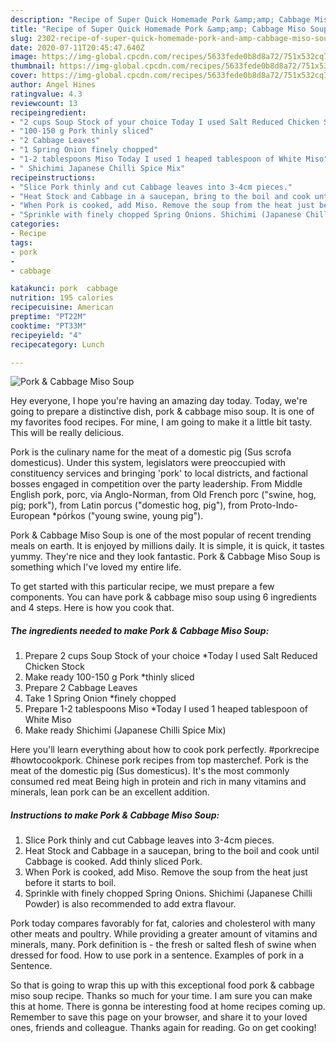 ```yaml
---
description: "Recipe of Super Quick Homemade Pork &amp;amp; Cabbage Miso Soup"
title: "Recipe of Super Quick Homemade Pork &amp;amp; Cabbage Miso Soup"
slug: 2302-recipe-of-super-quick-homemade-pork-and-amp-cabbage-miso-soup
date: 2020-07-11T20:45:47.640Z
image: https://img-global.cpcdn.com/recipes/5633fede0b8d8a72/751x532cq70/pork-cabbage-miso-soup-recipe-main-photo.jpg
thumbnail: https://img-global.cpcdn.com/recipes/5633fede0b8d8a72/751x532cq70/pork-cabbage-miso-soup-recipe-main-photo.jpg
cover: https://img-global.cpcdn.com/recipes/5633fede0b8d8a72/751x532cq70/pork-cabbage-miso-soup-recipe-main-photo.jpg
author: Angel Hines
ratingvalue: 4.3
reviewcount: 13
recipeingredient:
- "2 cups Soup Stock of your choice Today I used Salt Reduced Chicken Stock"
- "100-150 g Pork thinly sliced"
- "2 Cabbage Leaves"
- "1 Spring Onion finely chopped"
- "1-2 tablespoons Miso Today I used 1 heaped tablespoon of White Miso"
- " Shichimi Japanese Chilli Spice Mix"
recipeinstructions:
- "Slice Pork thinly and cut Cabbage leaves into 3-4cm pieces."
- "Heat Stock and Cabbage in a saucepan, bring to the boil and cook until Cabbage is cooked. Add thinly sliced Pork."
- "When Pork is cooked, add Miso. Remove the soup from the heat just before it starts to boil."
- "Sprinkle with finely chopped Spring Onions. Shichimi (Japanese Chilli Powder) is also recommended to add extra flavour."
categories:
- Recipe
tags:
- pork
- 
- cabbage

katakunci: pork  cabbage 
nutrition: 195 calories
recipecuisine: American
preptime: "PT22M"
cooktime: "PT33M"
recipeyield: "4"
recipecategory: Lunch

---
```



![Pork &amp; Cabbage Miso Soup](https://img-global.cpcdn.com/recipes/5633fede0b8d8a72/751x532cq70/pork-cabbage-miso-soup-recipe-main-photo.jpg)

Hey everyone, I hope you're having an amazing day today. Today, we're going to prepare a distinctive dish, pork &amp; cabbage miso soup. It is one of my favorites food recipes. For mine, I am going to make it a little bit tasty. This will be really delicious.

Pork is the culinary name for the meat of a domestic pig (Sus scrofa domesticus). Under this system, legislators were preoccupied with constituency services and bringing &#39;pork&#39; to local districts, and factional bosses engaged in competition over the party leadership. From Middle English pork, porc, via Anglo-Norman, from Old French porc (&#34;swine, hog, pig; pork&#34;), from Latin porcus (&#34;domestic hog, pig&#34;), from Proto-Indo-European *pórḱos (&#34;young swine, young pig&#34;).

Pork &amp; Cabbage Miso Soup is one of the most popular of recent trending meals on earth. It is enjoyed by millions daily. It is simple, it is quick, it tastes yummy. They're nice and they look fantastic. Pork &amp; Cabbage Miso Soup is something which I've loved my entire life.


To get started with this particular recipe, we must prepare a few components. You can have pork &amp; cabbage miso soup using 6 ingredients and 4 steps. Here is how you cook that.

<!--inarticleads1-->

##### The ingredients needed to make Pork &amp; Cabbage Miso Soup:

1. Prepare 2 cups Soup Stock of your choice *Today I used Salt Reduced Chicken Stock
1. Make ready 100-150 g Pork *thinly sliced
1. Prepare 2 Cabbage Leaves
1. Take 1 Spring Onion *finely chopped
1. Prepare 1-2 tablespoons Miso *Today I used 1 heaped tablespoon of White Miso
1. Make ready  Shichimi (Japanese Chilli Spice Mix)


Here you&#39;ll learn everything about how to cook pork perfectly. #porkrecipe #howtocookpork. Chinese pork recipes from top masterchef. Pork is the meat of the domestic pig (Sus domesticus). It&#39;s the most commonly consumed red meat Being high in protein and rich in many vitamins and minerals, lean pork can be an excellent addition. 

<!--inarticleads2-->

##### Instructions to make Pork &amp; Cabbage Miso Soup:

1. Slice Pork thinly and cut Cabbage leaves into 3-4cm pieces.
1. Heat Stock and Cabbage in a saucepan, bring to the boil and cook until Cabbage is cooked. Add thinly sliced Pork.
1. When Pork is cooked, add Miso. Remove the soup from the heat just before it starts to boil.
1. Sprinkle with finely chopped Spring Onions. Shichimi (Japanese Chilli Powder) is also recommended to add extra flavour.


Pork today compares favorably for fat, calories and cholesterol with many other meats and poultry. While providing a greater amount of vitamins and minerals, many. Pork definition is - the fresh or salted flesh of swine when dressed for food. How to use pork in a sentence. Examples of pork in a Sentence. 

So that is going to wrap this up with this exceptional food pork &amp; cabbage miso soup recipe. Thanks so much for your time. I am sure you can make this at home. There is gonna be interesting food at home recipes coming up. Remember to save this page on your browser, and share it to your loved ones, friends and colleague. Thanks again for reading. Go on get cooking!
